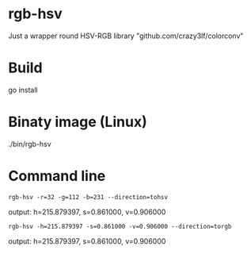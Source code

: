 # rgb-hsv
Just a wrapper round HSV-RGB library "github.com/crazy3lf/colorconv"

# Build
go install

# Binaty image (Linux)
./bin/rgb-hsv

# Command line
```
rgb-hsv -r=32 -g=112 -b=231 --direction=tohsv
```
output:
h=215.879397, s=0.861000, v=0.906000

```
rgb-hsv -h=215.879397 -s=0.861000 -v=0.906000 --direction=torgb
```
output:
h=215.879397, s=0.861000, v=0.906000